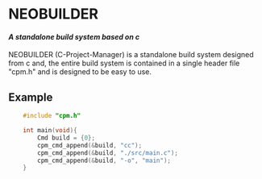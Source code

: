 # NEOBUILDER
#### *A standalone build system based on c*
NEOBUILDER (C-Project-Manager) is a standalone build system designed from c and, the entire build system is contained in a single header 
file "cpm.h" and is designed to be easy to use.

## Example
```c
    #include "cpm.h"

    int main(void){
        Cmd build = {0};
        cpm_cmd_append(&build, "cc");
        cpm_cmd_append(&build, "./src/main.c");
        cpm_cmd_append(&build, "-o", "main");
    } 

```
